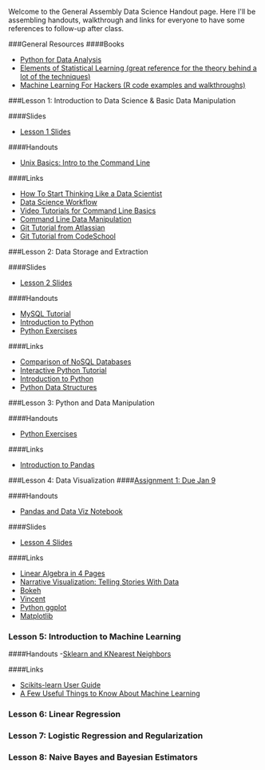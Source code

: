 Welcome to the General Assembly Data Science Handout page.  Here I'll be assembling handouts, walkthrough and links for everyone to have some references to follow-up after class.

###General Resources
####Books
- [Python for Data Analysis](http://it-ebooks.info/book/1041/)
- [Elements of Statistical Learning (great reference for the theory behind a lot of the techniques)](http://www-stat.stanford.edu/~tibs/ElemStatLearn/)
- [Machine Learning For Hackers (R code examples and walkthroughs)](https://github.com/johnmyleswhite/ML_for_Hackers)

###Lesson 1: Introduction to Data Science & Basic Data Manipulation

####Slides
- [ Lesson 1 Slides ](https://github.com/arahuja/GADS7/blob/master/slides/lesson01.pdf)

####Handouts
- [Unix Basics: Intro to the Command Line](https://github.com/arahuja/GADS7/wiki/Intro-to-the-command-line)

####Links
- [How To Start Thinking Like a Data Scientist](http://blogs.hbr.org/2013/11/how-to-start-thinking-like-a-data-scientist/)
- [Data Science Workflow](http://cacm.acm.org/blogs/blog-cacm/169199-data-science-workflow-overview-and-challenges/fulltext)
- [Video Tutorials for Command Line Basics](http://drupalize.me/series/command-line-basics-series)
- [Command Line Data Manipulation](http://planspace.org/2013/05/21/command-line-data-manipulation/)
- [Git Tutorial from Atlassian](http://www.atlassian.com/git/)
- [Git Tutorial from CodeSchool](http://try.github.io/)

###Lesson 2: Data Storage and Extraction

####Slides
- [ Lesson 2 Slides ](https://github.com/arahuja/GADS7/blob/master/slides/lesson02.pdf)

####Handouts
- [MySQL Tutorial](https://github.com/arahuja/GADS7/wiki/MySQL-Tutorial)
- [Introduction to Python](https://github.com/arahuja/GADS7/wiki/Introduction-to-Python)
- [Python Exercises](https://github.com/arahuja/GADS7/wiki/Python-Exercises)


####Links
- [Comparison of NoSQL Databases](http://kkovacs.eu/cassandra-vs-mongodb-vs-couchdb-vs-redis)
- [Interactive Python Tutorial](http://www.learnpython.org/page/Basic%20Operators)
- [Introduction to Python](http://nbviewer.ipython.org/urls/bitbucket.org/amjoconn/watpy-learning-to-code-with-python/raw/3441274a54c7ff6ff3e37285aafcbbd8cb4774f0/notebook/Learn%20to%20Code%20with%20Python.ipynb)
- [Python Data Structures](http://nbviewer.ipython.org/urls/github.com/profjsb/python-bootcamp/raw/master/DataFiles_and_Notebooks/02_AdvancedDataStructures/data_structures.ipynb)

###Lesson 3: Python and Data Manipulation

####Handouts
- [Python Exercises](https://github.com/arahuja/GADS7/wiki/Python-Exercises)

####Links
- [Introduction to Pandas](http://nbviewer.ipython.org/urls/bitbucket.org/hrojas/learn-pandas/raw/master/lessons/01%20-%20Lesson.ipynb)

###Lesson 4: Data Visualization
####[Assignment 1: Due Jan 9](https://github.com/arahuja/GADS7/wiki/Assignment-1)

####Handouts
- [Pandas and Data Viz Notebook](https://github.com/arahuja/GADS7/blob/master/src/lesson04/Pandas-DataViz.ipynb)

####Slides
- [ Lesson 4 Slides ](https://github.com/arahuja/GADS7/blob/master/slides/lesson04.pdf)

####Links
- [Linear Algebra in 4 Pages](http://cnd.mcgill.ca/~ivan/miniref/linear_algebra_in_4_pages.pdf)
- [Narrative Visualization: Telling Stories With Data](http://vis.stanford.edu/files/2010-Narrative-InfoVis.pdf)
- [Bokeh](https://github.com/ContinuumIO/bokeh)
- [Vincent](http://vincent.readthedocs.org/en/latest/)
- [Python ggplot](https://github.com/yhat/ggplot/)
- [Matplotlib](http://matplotlib.org/)

### Lesson 5: Introduction to Machine Learning

####Handouts
-[Sklearn and KNearest Neighbors](https://github.com/arahuja/GADS7/wiki/Scikits-Learn-and-K-Nearest-Neighbors)

####Links
- [Scikits-learn User Guide](http://scikit-learn.org/stable/user_guide.html)
- [A Few Useful Things to Know About Machine Learning](http://www.astro.caltech.edu/~george/ay122/cacm12.pdf)

### Lesson 6: Linear Regression
### Lesson 7: Logistic Regression and Regularization
### Lesson 8: Naive Bayes and Bayesian Estimators
